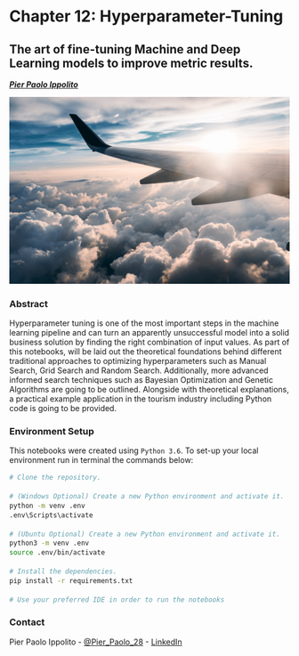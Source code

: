# Chapter 12: Hyperparameter-Tuning

## The art of fine-tuning Machine and Deep Learning models to improve metric results. 

***[Pier Paolo Ippolito](https://github.com/pierpaolo28)***

![jerry-zhang-unsplash.jpg](jerry-zhang-unsplash.jpg)

### Abstract

Hyperparameter tuning is one of the most important steps in the machine learning pipeline and can turn an apparently unsuccessful model into a solid business solution by finding the right combination of input values. As part of this notebooks, will be laid out the theoretical foundations behind different traditional approaches to optimizing hyperparameters such as Manual Search, Grid Search and Random Search. Additionally, more advanced informed search techniques such as Bayesian Optimization and Genetic Algorithms are going to be outlined. Alongside with theoretical explanations, a practical example application in the tourism industry including Python code is going to be provided. 

### Environment Setup

This notebooks were created using `Python 3.6`.  To set-up your local environment run in terminal the commands below:

```bash
# Clone the repository.

# (Windows Optional) Create a new Python environment and activate it.
python -m venv .env
.env\Scripts\activate

# (Ubuntu Optional) Create a new Python environment and activate it.
python3 -m venv .env
source .env/bin/activate

# Install the dependencies.
pip install -r requirements.txt

# Use your preferred IDE in order to run the notebooks
```

### Contact

Pier Paolo Ippolito - [@Pier_Paolo_28](https://twitter.com/Pier_Paolo_28) - [LinkedIn](https://www.linkedin.com/in/pierpaolo28/)
